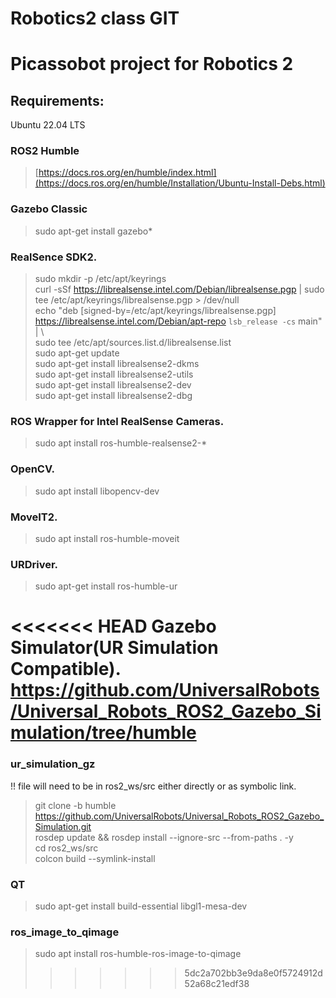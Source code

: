 # Robotics2 class GIT

# Picassobot project for Robotics 2

## Requirements:
Ubuntu 22.04 LTS
### ROS2 Humble
> [https://docs.ros.org/en/humble/index.html](https://docs.ros.org/en/humble/Installation/Ubuntu-Install-Debs.html) <br/> 

### Gazebo Classic
> sudo apt-get install gazebo* <br/> 

### RealSence SDK2.
> sudo mkdir -p /etc/apt/keyrings <br/> 
> curl -sSf https://librealsense.intel.com/Debian/librealsense.pgp | sudo tee /etc/apt/keyrings/librealsense.pgp > /dev/null <br/> 
> echo "deb [signed-by=/etc/apt/keyrings/librealsense.pgp] https://librealsense.intel.com/Debian/apt-repo `lsb_release -cs` main" | \ <br/> 
> sudo tee /etc/apt/sources.list.d/librealsense.list <br/> 
> sudo apt-get update <br/> 
> sudo apt-get install librealsense2-dkms <br/> 
> sudo apt-get install librealsense2-utils <br/> 
> sudo apt-get install librealsense2-dev <br/> 
> sudo apt-get install librealsense2-dbg <br/> 

### ROS Wrapper for Intel RealSense Cameras.
> sudo apt install ros-humble-realsense2-* <br/> 

### OpenCV.
> sudo apt install libopencv-dev <br/> 

### MoveIT2.
> sudo apt install ros-humble-moveit <br/> 

### URDriver.
> sudo apt-get install ros-humble-ur <br/> 

<<<<<<< HEAD
Gazebo Simulator(UR Simulation Compatible).
https://github.com/UniversalRobots/Universal_Robots_ROS2_Gazebo_Simulation/tree/humble
=======
### ur_simulation_gz
!! file will need to be in ros2_ws/src either directly or as symbolic link. <br/> 
> git clone -b humble https://github.com/UniversalRobots/Universal_Robots_ROS2_Gazebo_Simulation.git <br/> 
> rosdep update && rosdep install --ignore-src --from-paths . -y <br/> 
> cd ros2_ws/src <br/> 
> colcon build --symlink-install <br/> 

### QT
> sudo apt-get install build-essential libgl1-mesa-dev <br/> 

### ros_image_to_qimage
> sudo apt install ros-humble-ros-image-to-qimage <br/> 
>>>>>>> 5dc2a702bb3e9da8e0f5724912d52a68c21edf38
